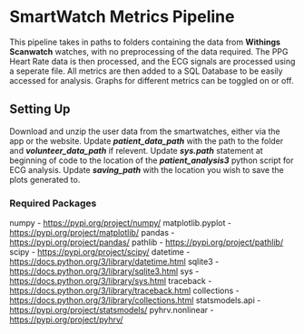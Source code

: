 # SmartWatch Metrics Pipeline

This pipeline takes in paths to folders containing the data from **Withings Scanwatch** watches, with no preprocessing of the data required. The PPG Heart Rate data is then processed, and the ECG signals are processed using a seperate file. All metrics are then added to a SQL Database to be easily accessed for analysis. Graphs for different metrics can be toggled on or off.

## Setting Up

Download and unzip the user data from the smartwatches, either via the app or the website. 
Update ***patient_data_path*** with the path to the folder and ***volunteer_data_path*** if relevent.
Update ***sys.path*** statement at beginning of code to the location of the ***patient_analysis3*** python script for ECG analysis.
Update ***saving_path*** with the location you wish to save the plots generated to.

### Required Packages

numpy - https://pypi.org/project/numpy/
matplotlib.pyplot - https://pypi.org/project/matplotlib/
pandas - https://pypi.org/project/pandas/
pathlib - https://pypi.org/project/pathlib/
scipy - https://pypi.org/project/scipy/
datetime - https://docs.python.org/3/library/datetime.html
sqlite3 - https://docs.python.org/3/library/sqlite3.html
sys - https://docs.python.org/3/library/sys.html
traceback - https://docs.python.org/3/library/traceback.html
collections - https://docs.python.org/3/library/collections.html
statsmodels.api - https://pypi.org/project/statsmodels/
pyhrv.nonlinear - https://pypi.org/project/pyhrv/

